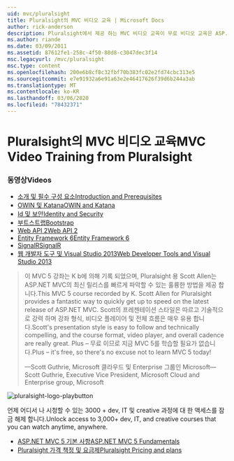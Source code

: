 ```yaml
---
uid: mvc/pluralsight
title: Pluralsight의 MVC 비디오 교육 | Microsoft Docs
author: rick-anderson
description: Pluralsight에서 제공 하는 MVC 비디오 교육이 무료 비디오 교육은 ASP.NET MVC를 사용 하 여 시작 하 고 실행할 수 있습니다. 개발을 설정 하는 것부터 모든 항목을 다룹니다.
ms.author: riande
ms.date: 03/09/2011
ms.assetid: 87612fe1-258c-4f50-88d8-c3047dec3f14
msc.legacyurl: /mvc/pluralsight
msc.type: content
ms.openlocfilehash: 200e6b8cf8c32fbf70b383fc02e2fd74cbc313e5
ms.sourcegitcommit: e7e91932a6e91a63e2e46417626f39d6b244a3ab
ms.translationtype: MT
ms.contentlocale: ko-KR
ms.lasthandoff: 03/06/2020
ms.locfileid: "78432371"
---
```

# <a name="mvc-video-training-from-pluralsight"></a><span data-ttu-id="19cd9-104">Pluralsight의 MVC 비디오 교육</span><span class="sxs-lookup"><span data-stu-id="19cd9-104">MVC Video Training from Pluralsight</span></span>

### <a name="videos"></a><span data-ttu-id="19cd9-105">동영상</span><span class="sxs-lookup"><span data-stu-id="19cd9-105">Videos</span></span>

- [<span data-ttu-id="19cd9-106">소개 및 필수 구성 요소</span><span class="sxs-lookup"><span data-stu-id="19cd9-106">Introduction and Prerequisites</span></span>](https://pluralsight.com/training/Player?author=scott-allen&name=aspdotnet-mvc5-fundamentals-m1-introduction&mode=live&clip=0&course=aspdotnet-mvc5-fundamentals)
- [<span data-ttu-id="19cd9-107">OWIN 및 Katana</span><span class="sxs-lookup"><span data-stu-id="19cd9-107">OWIN and Katana</span></span>](https://pluralsight.com/training/Player?author=scott-allen&name=aspdotnet-mvc5-fundamentals-m2-katana&mode=live&clip=0&course=aspdotnet-mvc5-fundamentals)
- [<span data-ttu-id="19cd9-108">Id 및 보안</span><span class="sxs-lookup"><span data-stu-id="19cd9-108">Identity and Security</span></span>](https://pluralsight.com/training/Player?author=scott-allen&name=aspdotnet-mvc5-fundamentals-m3-identity&mode=live&clip=0&course=aspdotnet-mvc5-fundamentals)
- [<span data-ttu-id="19cd9-109">부트스트랩</span><span class="sxs-lookup"><span data-stu-id="19cd9-109">Bootstrap</span></span>](https://pluralsight.com/training/Player?author=scott-allen&name=aspdotnet-mvc5-fundamentals-m4-bootstrap&mode=live&clip=0&course=aspdotnet-mvc5-fundamentals)
- [<span data-ttu-id="19cd9-110">Web API 2</span><span class="sxs-lookup"><span data-stu-id="19cd9-110">Web API 2</span></span>](https://pluralsight.com/training/Player?author=scott-allen&name=aspdotnet-mvc5-fundamentals-m5-webapi2&mode=live&clip=0&course=aspdotnet-mvc5-fundamentals)
- [<span data-ttu-id="19cd9-111">Entity Framework 6</span><span class="sxs-lookup"><span data-stu-id="19cd9-111">Entity Framework 6</span></span>](https://pluralsight.com/training/Player?author=scott-allen&name=aspdotnet-mvc5-fundamentals-m6-ef6&mode=live&clip=0&course=aspdotnet-mvc5-fundamentals)
- [<span data-ttu-id="19cd9-112">SignalR</span><span class="sxs-lookup"><span data-stu-id="19cd9-112">SignalR</span></span>](https://pluralsight.com/training/Player?author=scott-allen&name=aspdotnet-mvc5-fundamentals-m7-signalr&mode=live&clip=0&course=aspdotnet-mvc5-fundamentals)
- [<span data-ttu-id="19cd9-113">웹 개발자 도구 및 Visual Studio 2013</span><span class="sxs-lookup"><span data-stu-id="19cd9-113">Web Developer Tools and Visual Studio 2013</span></span>](https://pluralsight.com/training/Player?author=scott-allen&name=aspdotnet-mvc5-fundamentals-m8-visualstudio&mode=live&clip=0&course=aspdotnet-mvc5-fundamentals)

> <span data-ttu-id="19cd9-114">이 MVC 5 강좌는 K b에 의해 기록 되었으며, Pluralsight 용 Scott Allen는 ASP.NET MVC의 최신 릴리스를 빠르게 파악할 수 있는 훌륭한 방법을 제공 합니다.</span><span class="sxs-lookup"><span data-stu-id="19cd9-114">This MVC 5 course recorded by K. Scott Allen for Pluralsight provides a fantastic way to quickly get up to speed on the latest release of ASP.NET MVC.</span></span> <span data-ttu-id="19cd9-115">Scott의 프레젠테이션 스타일은 따르고 기술적으로 강력 하며 강좌 형식, 비디오 플레이어 및 전체 흐름은 매우 유용 합니다.</span><span class="sxs-lookup"><span data-stu-id="19cd9-115">Scott's presentation style is easy to follow and technically compelling, and the course format, video player, and overall cadence are really great.</span></span> <span data-ttu-id="19cd9-116">Plus – 무료 이므로 지금 MVC 5를 학습할 필요가 없습니다.</span><span class="sxs-lookup"><span data-stu-id="19cd9-116">Plus – it's free, so there's no excuse not to learn MVC 5 today!</span></span>
>
> <span data-ttu-id="19cd9-117">&mdash;Scott Guthrie, Microsoft 클라우드 및 Enterprise 그룹인 Microsoft</span><span class="sxs-lookup"><span data-stu-id="19cd9-117">&mdash;Scott Guthrie, Executive Vice President, Microsoft Cloud and Enterprise group, Microsoft</span></span>

![pluralsight-logo-playbutton](pluralsight/_static/image1.png)

<span data-ttu-id="19cd9-119">언제 어디서 나 시청할 수 있는 3000 + dev, IT 및 creative 과정에 대 한 액세스를 잠금 해제 합니다.</span><span class="sxs-lookup"><span data-stu-id="19cd9-119">Unlock access to 3,000+ dev, IT, and creative courses that you can watch anytime, anywhere.</span></span>

* [<span data-ttu-id="19cd9-120">ASP.NET MVC 5 기본 사항</span><span class="sxs-lookup"><span data-stu-id="19cd9-120">ASP.NET MVC 5 Fundamentals</span></span>](https://www.pluralsight.com/courses/aspdotnet-mvc5-fundamentals)
* [<span data-ttu-id="19cd9-121">Pluralsight 가격 책정 및 요금제</span><span class="sxs-lookup"><span data-stu-id="19cd9-121">Pluralsight Pricing and plans</span></span>](https://www.pluralsight.com/pricing)
